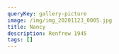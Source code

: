 ```yaml
---
queryKey: gallery-picture
image: /img/img_20201123_0005.jpg
title: Nancy
description: Renfrew 1945
tags: []
---
```

